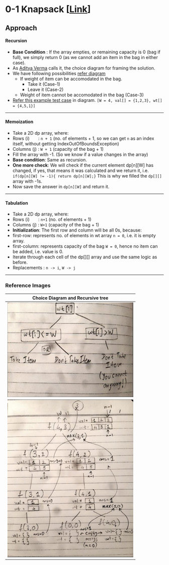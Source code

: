 
# 0-1 Knapsack [[Link](https://www.geeksforgeeks.org/problems/0-1-knapsack-problem0945/1)]

## Approach
#### Recursion
- **Base Condition** : If the array empties, or remaining capacity is 0 (bag if full), we simply return 0 (as we cannot add an item in the bag in either case).
- As [Aditya Verma](https://www.patreon.com/adityaVerma) calls it, the choice diagram for framing the solution.
- We have following possibilities [refer diagram](https://github.com/AKR-2803/DSA-Declassified/blob/main/Problems/Dynamic%20Programming/0-1%20Knapsack/01_Knapsack/readme.md#reference-images)
  - If weight of item can be accomodated in the bag.
    - Take it (Case-1)
    - Leave it (Case-2)
  - Weight of item cannot be accomodated in the bag (Case-3)
- [Refer this example test case](https://github.com/AKR-2803/DSA-Declassified/blob/main/Problems/Dynamic%20Programming/0-1%20Knapsack/01_Knapsack/readme.md#reference-images) in diagram. `[W = 4, val[] = {1,2,3}, wt[] = {4,5,1}]`
___
#### Memoization
- Take a 2D dp array, where:
 - Rows (i) &nbsp;&nbsp;&nbsp;&nbsp;&nbsp; : `n + 1` (no. of elements + 1, so we can get `n` as an index itself, without getting IndexOutOfBoundsException)
 - Columns (j) : `W + 1` (capacity of the bag + 1)
- Fill the array with -1. (So we know if a value changes in the array)
- **Base condition**: Same as recursion.
- **One more check**: We will check if the current element dp[n][W] has changed, if yes, that means it was calculated and we return it, i.e. `if(dp[n][W] != -1){ return dp[n][W];}` This is why we filled the `dp[][]` array with -1s.
- Now save the answer in `dp[n][W]` and return it.
___

#### Tabulation
- Take a 2D dp array, where:
 - Rows (i) &nbsp;&nbsp;&nbsp;&nbsp;&nbsp; : `n+1` (no. of elements + 1)
 - Columns (j) : `W+1` (capacity of the bag + 1)
- **Initialization**: The first row and column will be all 0s, because:
 - first-row: represents no. of elements in wt array `n = 0`, i.e. it is empty array.
 - first-column: represents capacity of the bag `W = 0`, hence no item can be added, i.e. value is 0.
- Iterate through each cell of the dp[][] array and use the same logic as before. 
- Replacements : `n -> i`, `W -> j`
___
### Reference Images

| Choice Diagram and Recursive tree | 
| ------------------ | 
| <img src="./images/Knapsack01_1.jpg" height="300" width="400" alt="Screenshot"/>  |
| <img src="./images/Knapsack01_2.jpg" height="500" width="400" alt="Screenshot"/>  |
